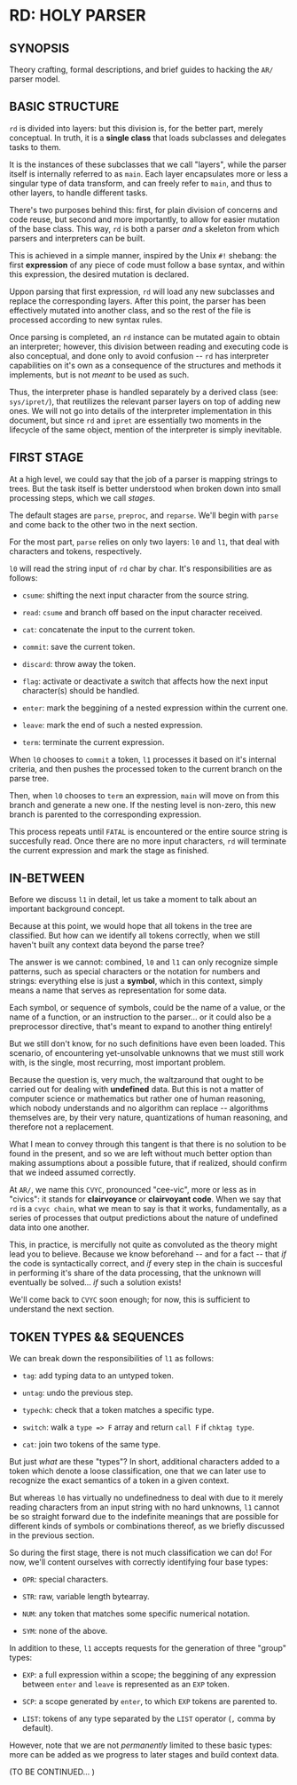 # RD: HOLY PARSER

## SYNOPSIS

Theory crafting, formal descriptions, and brief guides to hacking the `AR/` parser model.


## BASIC STRUCTURE

`rd` is divided into layers: but this division is, for the better part, merely conceptual. In truth, it is a __single  class__ that loads subclasses and delegates tasks to them.

It is the instances of these subclasses that we call "layers", while the parser itself is internally referred to as `main`. Each layer encapsulates more or less a singular type of data transform, and can freely refer to `main`, and thus to other layers, to handle different tasks.

There's two purposes behind this: first, for plain division of concerns and code reuse, but second and more importantly, to allow for easier mutation of the base class. This way, `rd` is both a parser *and* a skeleton from which parsers and interpreters can be built.

This is achieved in a simple manner, inspired by the Unix `#!` shebang: the first __expression__ of any piece of code must follow a base syntax, and within this expression, the desired mutation is declared.

Uppon parsing that first expression, `rd` will load any new subclasses and replace the corresponding layers. After this point, the parser has been effectively mutated into another class, and so the rest of the file is processed according to new syntax rules.

Once parsing is completed, an `rd` instance can be mutated again to obtain an interpreter; however, this division between reading and executing code is also conceptual, and done only to avoid confusion -- `rd` has interpreter capabilities on it's own as a consequence of the structures and methods it implements, but is not *meant* to be used as such.

Thus, the interpreter phase is handled separately by a derived class (see: `sys/ipret/`), that reutilizes the relevant parser layers on top of adding new ones. We will not go into details of the interpreter implementation in this document, but since `rd` and `ipret` are essentially two moments in the lifecycle of the same object, mention of the interpreter is simply inevitable.

## FIRST STAGE

At a high level, we could say that the job of a parser is mapping strings to trees. But the task itself is better understood when broken down into small processing steps, which we call *stages*.

The default stages are `parse`, `preproc`, and `reparse`. We'll begin with `parse` and come back to the other two in the next section.


For the most part, `parse` relies on only two layers: `l0` and `l1`, that deal with characters and tokens, respectively.

`l0` will read the string input of `rd` char by char. It's responsibilities are as follows:

- `csume`: shifting the next input character from the source string.

- `read`: `csume` and branch off based on the input character received.

- `cat`: concatenate the input to the current token.

- `commit`: save the current token.

- `discard`: throw away the token.

- `flag`: activate or deactivate a switch that affects how the next input character(s) should be handled.

- `enter`: mark the beggining of a nested expression within the current one.

- `leave`: mark the end of such a nested expression.

- `term`: terminate the current expression.


When `l0` chooses to `commit` a token, `l1` processes it based on it's internal criteria, and then pushes the processed token to the current branch on the parse tree.

Then, when `l0` chooses to `term` an expression, `main` will move on from this branch and generate a new one. If the nesting level is non-zero, this new branch is parented to the corresponding expression.

This process repeats until `FATAL` is encountered or the entire source string is succesfully read. Once there are no more input characters, `rd` will terminate the current expression and mark the stage as finished.


## IN-BETWEEN

Before we discuss `l1` in detail, let us take a moment to talk about an important background concept.

Because at this point, we would hope that all tokens in the tree are classified. But how can we identify all tokens correctly, when we still haven't built any context data beyond the parse tree?

The answer is we cannot: combined, `l0` and `l1` can only recognize simple patterns, such as special characters or the notation for numbers and strings: everything else is just a __symbol__, which in this context, simply means a name that serves as representation for some data.

Each symbol, or sequence of symbols, could be the name of a value, or the name of a function, or an instruction to the parser... or it could also be a preprocessor directive, that's meant to expand to another thing entirely!

But we still don't know, for no such definitions have even been loaded. This scenario, of encountering yet-unsolvable unknowns that we must still work with, is the single, most recurring, most important problem.

Because the question is, very much, the waltzaround that ought to be carried out for dealing with __undefined__ data. But this is not a matter of computer science or mathematics but rather one of human reasoning, which nobody understands and no algorithm can replace -- algorithms themselves are, by their very nature, quantizations of human reasoning, and therefore not a replacement.

What I mean to convey through this tangent is that there is no solution to be found in the present, and so we are left without much better option than making assumptions about a possible future, that if realized, should confirm that we indeed assumed correctly.

At `AR/`, we name this `CVYC`, pronounced "cee-vic", more or less as in "civics": it stands for __clairvoyance__ or __clairvoyant code__. When we say that `rd` is a `cvyc chain`, what we mean to say is that it works, fundamentally, as a series of processes that output predictions about the nature of undefined data into one another.

This, in practice, is mercifully not quite as convoluted as the theory might lead you to believe. Because we know beforehand -- and for a fact -- that *if* the code is syntactically correct, and *if* every step in the chain is succesful in performing it's share of the data processing, that the unknown will eventually be solved... *if* such a solution exists!

We'll come back to `CVYC` soon enough; for now, this is sufficient to understand the next section.

## TOKEN TYPES && SEQUENCES

We can break down the responsibilities of `l1` as follows:

- `tag`: add typing data to an untyped token.

- `untag`: undo the previous step.

- `typechk`: check that a token matches a specific type.

- `switch`: walk a `type => F` array and return `call F` if `chktag type`.

- `cat`: join two tokens of the same type.


But just *what* are these "types"? In short, additional characters added to a token which denote a loose classification, one that we can later use to recognize the exact semantics of a token in a given context.

But whereas `l0` has virtually no undefinedness to deal with due to it merely reading characters from an input string with no hard unknowns, `l1` cannot be so straight forward due to the indefinite meanings that are possible for different kinds of symbols or combinations thereof, as we briefly discussed in the previous section.

So during the first stage, there is not much classification we can do! For now, we'll content ourselves with correctly identifying four base types:

- `OPR`: special characters.

- `STR`: raw, variable length bytearray.

- `NUM`: any token that matches some specific numerical notation.

- `SYM`: none of the above.


In addition to these, `l1` accepts requests for the generation of three "group" types:

- `EXP`: a full expression within a scope; the beggining of any expression between `enter` and `leave` is represented as an `EXP` token.

- `SCP`: a scope generated by `enter`, to which `EXP` tokens are parented to.

- `LIST`: tokens of any type separated by the `LIST` operator (`,` comma by default).


However, note that we are not *permanently* limited to these basic types: more can be added as we progress to later stages and build context data.

(TO BE CONTINUED... )
